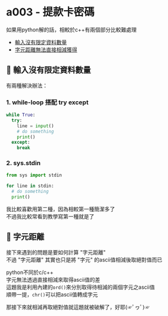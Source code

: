 # a003 - 提款卡密碼

如果用python解的話，相較於c++有兩個部分比較難處理

- [輸入沒有限定資料數量](#01)
- [字元距離無法直接相減獲得](#02)

## 🤔 輸入沒有限定資料數量<a name="01"></a>

有兩種解決辦法：

### 1. while-loop 搭配 try except

```python
while True:
  try:
    line = input()
    # do something
    print()
  except:
    break
```

### 2. sys.stdin

```python
from sys import stdin

for line in stdin:
  # do something
  print()
```

我比較喜歡用第二種，因為相較第一種簡潔多了  
不過我比較常看到教學寫第一種就是了

## 🤔 字元距離<a name="02"></a>

接下來遇到的問題是要如何計算 "字元距離"  
不過 "字元距離" 其實也只是將 "字元" 的ascii值相減後取絕對值而已

python不同於c/c++  
字元無法透過直接相減來取得ascii值的差  
這題我是利用內建的`ord()`來分別取得待相減的兩個字元之ascii值  
順帶一提，`chr()`可以把ascii值轉成字元

那接下來就相減再取絕對值就這題就被破解了，好耶(☞ﾟヮﾟ)☞
